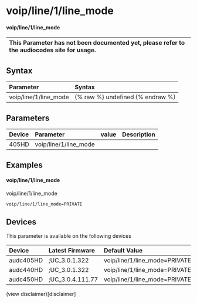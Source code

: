 ﻿---
description: voip/line/1/line_mode
search: false
---

# voip/line/1/line_mode

#### voip/line/1/line_mode


| This Parameter has not been documented yet, please refer to the audiocodes site for usage.  |
| :--- |

## Syntax
| Parameter | Syntax |
| :--- | :--- |
|voip/line/1/line_mode | {% raw %} undefined {% endraw %} |

## Parameters
|Device|Parameter|value|Description|
|:---|:---|:---|:---|
| 405HD | voip/line/1/line_mode |  |  |

## Examples
#### voip/line/1/line_mode

voip/line/1/line_mode

```
voip/line/1/line_mode=PRIVATE
```

## Devices
This parameter is available on the following devices

| Device | Latest Firmware | Default Value |
|:---|:---|:---|
| audc405HD | ;UC_3.0.1.322 | voip/line/1/line_mode=PRIVATE 
| audc440HD | ;UC_3.0.1.322 | voip/line/1/line_mode=PRIVATE 
| audc450HD | ;UC_3.0.4.111.77 | voip/line/1/line_mode=PRIVATE 

(view disclaimer)[disclaimer]
